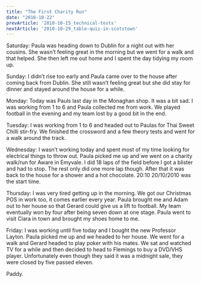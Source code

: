 ```yaml
---
title: "The First Charity Run"
date: "2010-10-22"
prevArticle: '2010-10-15_technical-tests'
nextArticle: '2010-10-29_table-quiz-in-scotstown'
---
```

Saturday: Paula was heading down to Dublin for a night out with her cousins. She wasn’t feeling great in the morning but we went for a walk and that helped. She then left me out home and I spent the day tidying my room up.

Sunday: I didn’t rise too early and Paula came over to the house after coming back from Dublin. She still wasn’t feeling great but she did stay for dinner and stayed around the house for a while.

Monday: Today was Pauls last day in the Monaghan shop. It was a bit sad. I was working from 1 to 6 and Paula collected me from work. We played football in the evening and my team lost by a good bit in the end.

Tuesday: I was working from 1 to 6 and headed out to Paulas for Thai Sweet Chilli stir-fry. We finished the crossword and a few theory tests and went for a walk around the track.

Wednesday: I wasn’t working today and spent most of my time looking for electrical things to throw out. Paula picked me up and we went on a charity walk/run for Aware in Emyvale. I did 18 laps of the field before I got a blister and had to stop. The rest only did one more lap though. After that it was back to the house for a shower and a hot chocolate. 20:10 20/10/2010 was the start time.

Thursday: I was very tired getting up in the morning. We got our Christmas POS in work too, it comes earlier every year. Paula brought me and Adam out to her house so that Gerard could give us a lift to football. My team eventually won by four after being seven down at one stage. Paula went to visit Ciara in town and brought my shoes home to me.

Friday: I was working until five today and I bought the new Professor Layton. Paula picked me up and we headed to her house. We went for a walk and Gerard headed to play poker with his mates. We sat and watched TV for a while and then decided to head to Flemings to buy a DVD/VHS player. Unfortunately even though they said it was a midnight sale, they were closed by five passed eleven.

Paddy.


